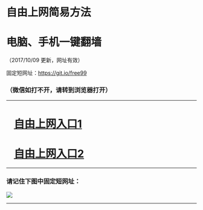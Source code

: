 ﻿# 自由上网简易方法

# 电脑、手机一键翻墙

（2017/10/09 更新，网址有效）

固定短网址：https://git.io/free99

### （微信如打不开，请转到浏览器打开）


***





# &nbsp;&nbsp; <a href="http://ft1029830724.fwq-tz-1001.info/fwqtz01.html?t=100900124198 " target="_blank">自由上网入口1</a>
# &nbsp;&nbsp; <a href="http://ft1246811075.fwq-tz-1002.info/fwqtz02.html?t=100900127607 " target="_blank">自由上网入口2</a>
***

### 请记住下图中固定短网址：

<img src="https://s3-us-west-2.amazonaws.com/fwq-1001/yjfq-20170905okok.png" /> 


***

